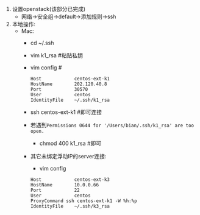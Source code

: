 1. 设置openstack(该部分已完成)
    - 网络->安全组->default->添加规则->ssh
2. 本地操作:
    - Mac:
        - cd ~/.ssh 
        - vim k1_rsa #粘贴私钥
        - vim config #
            ```
            Host            centos-ext-k1
            HostName        202.120.40.8
            Port            30570
            User            centos
            IdentityFile    ~/.ssh/k1_rsa
            ```
        - ssh centos-ext-k1 #即可连接
        - 若遇到`Permissions 0644 for '/Users/bian/.ssh/k1_rsa' are too open.`
            - chmod 400 k1_rsa #即可
        
        - 其它未绑定浮动IP的server连接:
            - vim config
            ```
            Host            centos-ext-k3
            HostName        10.0.0.66
            Port            22
            User            centos
            ProxyCommand ssh centos-ext-k1 -W %h:%p
            IdentityFile    ~/.ssh/k3_rsa
            ```
